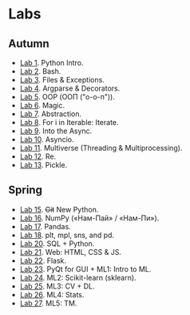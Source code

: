 # Labs

## Autumn

* [Lab 1](./lab01). Python Intro.
* [Lab 2](./lab02). Bash.
* [Lab 3](./lab03). Files \& Exceptions.
* [Lab 4](./lab04). Argparse & Decorators.
* [Lab 5](./lab05). OOP (ООП ("о-о-п")).
* [Lab 6](./lab06). Magic.
* [Lab 7](./lab07). Abstraction.
* [Lab 8](./lab08). For i in Iterable: Iterate.
* [Lab 9](./lab09). Into the Async.
* [Lab 10](./lab10). Asyncio.
* [Lab 11](./lab11). Multiverse (Threading & Multiprocessing).
* [Lab 12](./lab12). Re.
* [Lab 13](./lab13). Pickle.


## Spring

* [Lab 15](./lab15). <s>Git</s> New Python.
* [Lab 16](./lab16). NumPy («Нам-Пай» / «Нам-Пи»).
* [Lab 17](./lab17). Pandas.
* [Lab 18](./lab18). plt, mpl, sns, and pd.
* [Lab 20](./lab20). SQL + Python.
* [Lab 21](./lab21). Web: HTML, CSS & JS.
* [Lab 22](./lab22). Flask.
* [Lab 23](./lab23). PyQt for GUI + ML1: Intro to ML.
* [Lab 24](./lab24). ML2: Scikit-learn (sklearn).
* [Lab 25](./lab25). ML3: CV + DL.
* [Lab 26](./lab26). ML4: Stats.
* [Lab 27](./lab27). ML5: TM.

